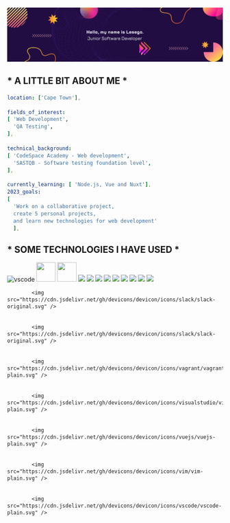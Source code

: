 ![header](modern-banner.png)

## * A LITTLE BIT ABOUT ME *

```yaml
location: ['Cape Town'],

fields_of_interest:
[ 'Web Development',
  'QA Testing',
],

technical_background: 
[ 'CodeSpace Academy - Web development',
  'SASTQB - Software testing foundation level',
],

currently_learning: [ 'Node.js, Vue and Nuxt'],
2023_goals: 
[
  'Work on a collaborative project,
  create 5 personal projects,
  and learn new technologies for web development'
  ],
```

## * SOME TECHNOLOGIES I HAVE USED *
<img src="https://cdn.jsdelivr.net/gh/devicons/devicon/icons/vscode/vscode-original.svg" alt="vscode" width="45" height="45"/>

<img src="https://cdn.jsdelivr.net/gh/devicons/devicon/icons/c/c-line.svg" width="45" height="45"/>
<img src="https://cdn.jsdelivr.net/gh/devicons/devicon/icons/canva/canva-original.svg" width="45" height="45"/>
<img src="https://cdn.jsdelivr.net/gh/devicons/devicon/icons/css3/css3-plain.svg" />
<img src="https://cdn.jsdelivr.net/gh/devicons/devicon/icons/figma/figma-plain.svg" />
<img src="https://cdn.jsdelivr.net/gh/devicons/devicon/icons/gimp/gimp-plain.svg" />
<img src="https://cdn.jsdelivr.net/gh/devicons/devicon/icons/github/github-original.svg" />
<img src="https://cdn.jsdelivr.net/gh/devicons/devicon/icons/html5/html5-plain.svg" />
<img src="https://cdn.jsdelivr.net/gh/devicons/devicon/icons/javascript/javascript-plain.svg" />
<img src="https://cdn.jsdelivr.net/gh/devicons/devicon/icons/linux/linux-original.svg" />
<img src="https://cdn.jsdelivr.net/gh/devicons/devicon/icons/nodejs/nodejs-plain.svg" />
<img src="https://cdn.jsdelivr.net/gh/devicons/devicon/icons/nuxtjs/nuxtjs-plain.svg" />

            <img src="https://cdn.jsdelivr.net/gh/devicons/devicon/icons/slack/slack-original.svg" />
          
          
            <img src="https://cdn.jsdelivr.net/gh/devicons/devicon/icons/slack/slack-original.svg" />
          
          
            <img src="https://cdn.jsdelivr.net/gh/devicons/devicon/icons/vagrant/vagrant-plain.svg" />
          
          
            <img src="https://cdn.jsdelivr.net/gh/devicons/devicon/icons/visualstudio/visualstudio-plain.svg" />
          
          
            <img src="https://cdn.jsdelivr.net/gh/devicons/devicon/icons/vuejs/vuejs-plain.svg" />
          
          
            <img src="https://cdn.jsdelivr.net/gh/devicons/devicon/icons/vim/vim-plain.svg" />
          
          
            <img src="https://cdn.jsdelivr.net/gh/devicons/devicon/icons/vscode/vscode-plain.svg" />
          
          
